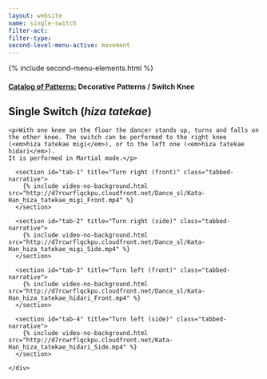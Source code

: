 ```yaml
---
layout: website
name: single-switch
filter-act:
filter-type:
second-level-menu-active: movement
---
```

{% include second-menu-elements.html %}

<main class="page-content">
  <div class="text-container">
    <h4><a href="/movement#catalog">Catalog of Patterns:</a> Decorative Patterns / Switch Knee</h4>
    <h2>Single Switch (<em>hiza tatekae</em>)</h2>

    <p>With one knee on the floor the dancer stands up, turns and falls on the other knee. The switch can be performed to the right knee (<em>hiza tatekae migi</em>), or to the left one (<em>hiza tatekae hidari</em>).
    It is performed in Martial mode.</p>


  </div>


<div class="tabs-container">
  <div class="tabs-container__links">
    <div class="wrapper">
      <div id="tabs"></div>
    </div>
  </div>
  <div class="tabs-container__content">
    <div class="wrapper">

      <section id="tab-1" title="Turn right (front)" class="tabbed-narrative">
        {% include video-no-background.html src="http://d7rcwrflqckpu.cloudfront.net/Dance_sl/Kata-Han_hiza_tatekae_migi_Front.mp4" %}
      </section>

      <section id="tab-2" title="Turn right (side)" class="tabbed-narrative">
        {% include video-no-background.html src="http://d7rcwrflqckpu.cloudfront.net/Dance_sl/Kata-Han_hiza_tatekae_migi_Side.mp4" %}
      </section>

      <section id="tab-3" title="Turn left (front)" class="tabbed-narrative">
        {% include video-no-background.html src="http://d7rcwrflqckpu.cloudfront.net/Dance_sl/Kata-Han_hiza_tatekae_hidari_Front.mp4" %}
      </section>

      <section id="tab-4" title="Turn left (side)" class="tabbed-narrative">
        {% include video-no-background.html src="http://d7rcwrflqckpu.cloudfront.net/Kata-Han_hiza_tatekae_hidari_Side.mp4" %}
      </section>

    </div>
  </div>
</div>
</main>
